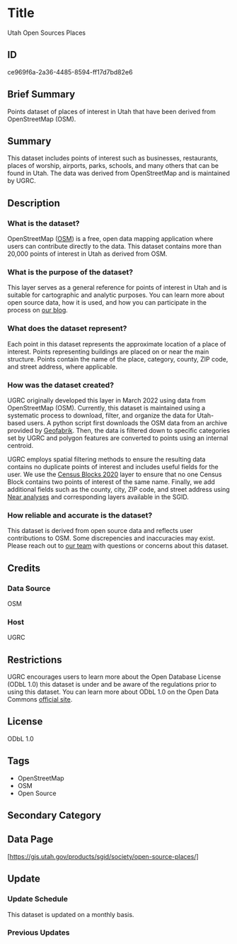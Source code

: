 # Title

Utah Open Sources Places

## ID

ce969f6a-2a36-4485-8594-ff17d7bd82e6

## Brief Summary

Points dataset of places of interest in Utah that have been derived from OpenStreetMap (OSM).

## Summary

This dataset includes points of interest such as businesses, restaurants, places of worship, airports, parks, schools, and many others that can be found in Utah. The data was derived from OpenStreetMap and is maintained by UGRC.

## Description

### What is the dataset?

OpenStreetMap ([OSM](https://www.openstreetmap.org/#map=6/45.49/-109.36)) is a free, open data mapping application where users can contribute directly to the data. This dataset contains more than 20,000 points of interest in Utah as derived from OSM.

### What is the purpose of the dataset?

This layer serves as a general reference for points of interest in Utah and is suitable for cartographic and analytic purposes. You can learn more about open source data, how it is used, and how you can participate in the process on [our blog](https://gis.utah.gov/blog/2022-03-21-introducing-open-source-places/).

<!--- Does this dataset serve a more specific purpose than this? --->

### What does the dataset represent?

Each point in this dataset represents the approximate location of a place of interest. Points representing buildings are placed on or near the main structure. Points contain the name of the place, category, county, ZIP code, and street address, where applicable.

### How was the dataset created?

UGRC originally developed this layer in March 2022 using data from OpenStreetMap (OSM). Currently, this dataset is maintained using a systematic process to download, filter, and organize the data for Utah-based users. A python script first downloads the OSM data from an archive provided by [Geofabrik](https://www.geofabrik.de/). Then, the data is filtered down to specific categories set by UGRC and polygon features are converted to points using an internal centroid.

UGRC employs spatial filtering methods to ensure the resulting data contains no duplicate points of interest and includes useful fields for the user. We use the [Census Blocks 2020](https://gis.utah.gov/products/sgid/demographic/census-2020-blocks/) layer to ensure that no one Census Block contains two points of interest of the same name. Finally, we add additional fields such as the county, city, ZIP code, and street address using [Near analyses](https://pro.arcgis.com/en/pro-app/latest/tool-reference/analysis/near.htm) and corresponding layers available in the SGID.

<!--- This is a pared-down version of the original description of how this dataset was created. Let me know if there is anything missing or if there are extraneous details that don't need to be included. --->

### How reliable and accurate is the dataset?

This dataset is derived from open source data and reflects user contributions to OSM. Some discrepencies and inaccuracies may exist. Please reach out to [our team](https://gis.utah.gov/contact/) with questions or concerns about this dataset.

## Credits

### Data Source

OSM

### Host

UGRC

## Restrictions

UGRC encourages users to learn more about the Open Database License (ODbL 1.0) this dataset is under and be aware of the regulations prior to using this dataset. You can learn more about ODbL 1.0 on the Open Data Commons [official site](https://opendatacommons.org/licenses/odbl/summary/).

## License

ODbL 1.0

## Tags

- OpenStreetMap
- OSM
- Open Source

## Secondary Category

## Data Page

[https://gis.utah.gov/products/sgid/society/open-source-places/]

## Update

### Update Schedule

This dataset is updated on a monthly basis.

### Previous Updates
